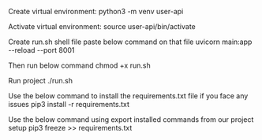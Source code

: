 Create virtual environment:
    python3 -m venv user-api

Activate virtual environment:
    source user-api/bin/activate

Create run.sh shell file
    paste below command on that file
    uvicorn main:app --reload --port 8001

Then run below command
    chmod +x run.sh 
    
Run project
    ./run.sh

Use the below command to install the requirements.txt file if you face any issues
    pip3 install -r requirements.txt 

Use the below command using export installed commands from our project setup
    pip3 freeze >> requirements.txt